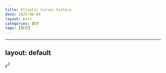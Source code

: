 ```yaml
---
title: Elliptic Curves history
date: 2025-06-04
layout: post
categories: 数学
tags: [数学]
---  
```

---
layout: default
---

<script type="text/javascript" async
  src="https://cdn.jsdelivr.net/npm/mathjax@3/es5/tex-mml-chtml.js">
</script>

$y^2$
